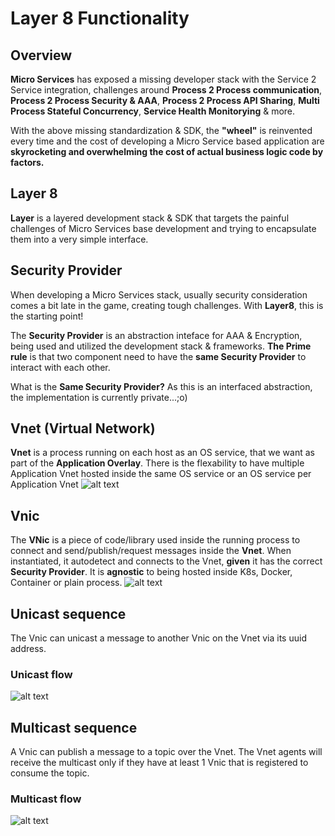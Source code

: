 # Layer 8 Functionality

## Overview
**Micro Services** has exposed a missing developer stack with the Service 2 Service
integration, challenges around **Process 2 Process communication**, **Process 2 Process Security & AAA**, 
**Process 2 Process API Sharing**, **Multi Process Stateful Concurrency**, **Service Health Monitorying** & more.

With the above missing standardization & SDK, the **"wheel"** is reinvented every time 
and the cost of developing a Micro Service based application are **skyrocketing 
and overwhelming the cost of actual business logic code by factors.**

## Layer 8
**Layer** is a layered development stack & SDK that targets the painful 
challenges of Micro Services base development and trying to encapsulate them into
a very simple interface.

## Security Provider
When developing a Micro Services stack, usually security consideration comes a bit late
in the game, creating tough challenges. With **Layer8**, this is the starting point!

The **Security Provider** is an abstraction inteface for AAA & Encryption, being used and utilized
the development stack & frameworks. **The Prime rule** is that two component need to have
the **same Security Provider** to interact with each other.

What is the **Same Security Provider?** As this is an interfaced abstraction,
the implementation is currently private...;o)

## Vnet (Virtual Network)
**Vnet** is a process running on each host as an OS service, 
that we want as part of the **Application Overlay**. 
There is the flexability to have multiple Application Vnet hosted inside the same OS service
or an OS service per Application Vnet
![alt text](https://github.com/saichler/layer8/blob/main/docs/vnet.png)

## Vnic
The **VNic** is a piece of code/library used inside the running process to connect and send/publish/request messages
inside the **Vnet**. When instantiated, it autodetect and connects to the Vnet, **given**
it has the correct **Security Provider**. It is **agnostic** to being hosted inside K8s, Docker, Container or plain process. 
![alt text](https://github.com/saichler/layer8/blob/main/docs/layer-8-vnic2vnet-connect.png)

## Unicast sequence
The Vnic can unicast a message to another Vnic on the Vnet via its uuid address.
### Unicast flow
![alt text](https://github.com/saichler/layer8/blob/main/docs/layer-8-vnet-unicast-cross-nodes.png)

## Multicast sequence
A Vnic can publish a message to a topic over the Vnet. The Vnet agents will receive the multicast
only if they have at least 1 Vnic that is registered to consume the topic.
### Multicast flow
![alt text](https://github.com/saichler/layer8/blob/main/docs/layer-8-vnet-multicast-cross-nodes.png)



